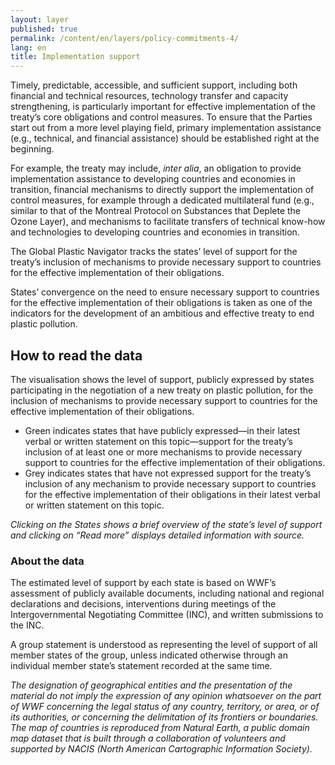```yaml
---
layout: layer
published: true
permalink: /content/en/layers/policy-commitments-4/
lang: en
title: Implementation support
---
```


Timely, predictable, accessible, and sufficient support, including both financial and technical resources, technology transfer and capacity strengthening, is particularly important for effective implementation of the treaty’s core obligations and control measures. To ensure that the Parties start out from a more level playing field, primary implementation assistance (e.g., technical, and financial assistance) should be established right at the beginning.

For example, the treaty may include, _inter alia_, an obligation to provide implementation assistance to developing countries and economies in transition, financial mechanisms to directly support the implementation of control measures, for example through a dedicated multilateral fund (e.g., similar to that of the Montreal Protocol on Substances that Deplete the Ozone Layer), and mechanisms to facilitate transfers of technical know-how and technologies to developing countries and economies in transition.

The Global Plastic Navigator tracks the states’ level of support for the treaty’s inclusion of mechanisms to provide necessary support to countries for the effective implementation of their obligations.

States’ convergence on the need to ensure necessary support to countries for the effective implementation of their obligations is taken as one of the indicators for the development of an ambitious and effective treaty to end plastic pollution.



## How to read the data


The visualisation shows the level of support, publicly expressed by states participating in the negotiation of a new treaty on plastic pollution, for the inclusion of mechanisms to provide necessary support to countries for the effective implementation of their obligations. 

* Green indicates states that have publicly expressed—in their latest verbal or written statement on this topic—support for the treaty’s inclusion of at least one or more mechanisms to provide necessary support to countries for the effective implementation of their obligations.
* Grey indicates states that have not expressed support for the treaty’s inclusion of any mechanism to provide necessary support to countries for the effective implementation of their obligations in their latest verbal or written statement on this topic.

_Clicking on the States shows a brief overview of the state’s level of support and clicking on “Read more” displays detailed information with source._

### About the data

The estimated level of support by each state is based on WWF’s assessment of publicly available documents, including national and regional declarations and decisions, interventions during meetings of the Intergovernmental Negotiating Committee (INC), and written submissions to the INC.

A group statement is understood as representing the level of support of all member states of the group, unless indicated otherwise through an individual member state’s statement recorded at the same time.

_The designation of geographical entities and the presentation of the material do not imply the expression of any opinion whatsoever on the part of WWF concerning the legal status of any country, territory, or area, or of its authorities, or concerning the delimitation of its frontiers or boundaries. The map of countries is reproduced from Natural Earth, a public domain map dataset that is built through a collaboration of volunteers and supported by NACIS (North American Cartographic Information Society)._
